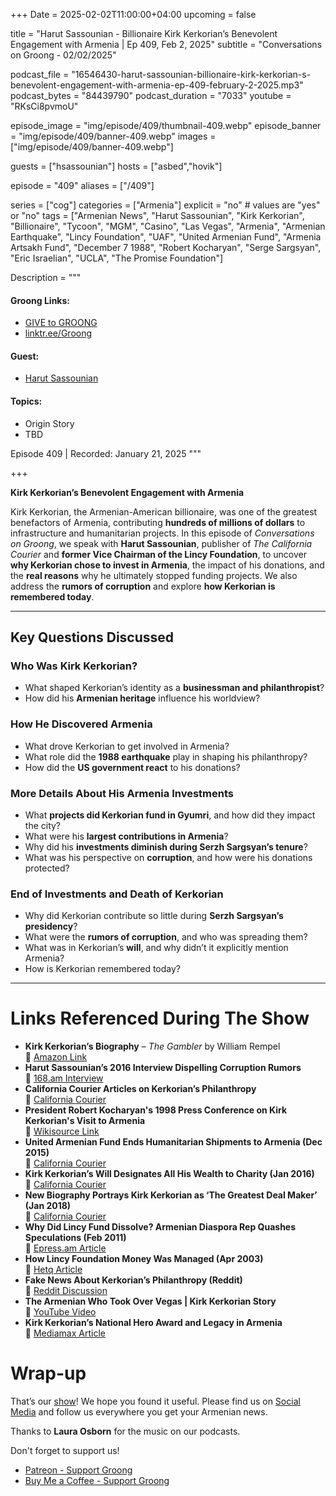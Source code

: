 +++
Date = 2025-02-02T11:00:00+04:00
upcoming = false

title = "Harut Sassounian - Billionaire Kirk Kerkorian’s Benevolent Engagement with Armenia | Ep 409, Feb 2, 2025"
subtitle = "Conversations on Groong - 02/02/2025"

podcast_file = "16546430-harut-sassounian-billionaire-kirk-kerkorian-s-benevolent-engagement-with-armenia-ep-409-february-2-2025.mp3"
podcast_bytes = "84439790"
podcast_duration = "7033"
youtube = "RKsCi8pvmoU"

episode_image = "img/episode/409/thumbnail-409.webp"
episode_banner = "img/episode/409/banner-409.webp"
images = ["img/episode/409/banner-409.webp"]

guests = ["hsassounian"]
hosts = ["asbed","hovik"]

episode = "409"
aliases = ["/409"]

series = ["cog"]
categories = ["Armenia"]
explicit = "no" # values are "yes" or "no"
tags = ["Armenian News", "Harut Sassounian", "Kirk Kerkorian", "Billionaire", "Tycoon", "MGM", "Casino", "Las Vegas", "Armenia", "Armenian Earthquake", "Lincy Foundation", "UAF", "United Armenian Fund", "Armenia Artsakh Fund", "December 7 1988", "Robert Kocharyan", "Serge Sargsyan", "Eric Israelian", "UCLA", "The Promise Foundation"]

Description = """

#### Groong Links:
* [GIVE to GROONG](https://podcasts.groong.org/donate)
* [linktr.ee/Groong](https://linktr.ee/groong)

#### Guest:
* [Harut Sassounian](/guest/hsassounian)

#### Topics:
* Origin Story
* TBD


Episode 409 | Recorded: January 21, 2025
"""

+++

**Kirk Kerkorian’s Benevolent Engagement with Armenia**  

Kirk Kerkorian, the Armenian-American billionaire, was one of the greatest benefactors of Armenia, contributing **hundreds of millions of dollars** to infrastructure and humanitarian projects. In this episode of *Conversations on Groong*, we speak with **Harut Sassounian**, publisher of *The California Courier* and **former Vice Chairman of the Lincy Foundation**, to uncover **why Kerkorian chose to invest in Armenia**, the impact of his donations, and the **real reasons** why he ultimately stopped funding projects. We also address the **rumors of corruption** and explore **how Kerkorian is remembered today**.  

---

## Key Questions Discussed  

### Who Was Kirk Kerkorian?  
- What shaped Kerkorian’s identity as a **businessman and philanthropist**?  
- How did his **Armenian heritage** influence his worldview?  

### How He Discovered Armenia  
- What drove Kerkorian to get involved in Armenia?  
- What role did the **1988 earthquake** play in shaping his philanthropy?  
- How did the **US government react** to his donations?  

### More Details About His Armenia Investments  
- What **projects did Kerkorian fund in Gyumri**, and how did they impact the city?  
- What were his **largest contributions in Armenia**?  
- Why did his **investments diminish during Serzh Sargsyan’s tenure**?  
- What was his perspective on **corruption**, and how were his donations protected?  

### End of Investments and Death of Kerkorian  
- Why did Kerkorian contribute so little during **Serzh Sargsyan’s presidency**?  
- What were the **rumors of corruption**, and who was spreading them?  
- What was in Kerkorian’s **will**, and why didn’t it explicitly mention Armenia?  
- How is Kerkorian remembered today?  

---

# Links Referenced During The Show  
- **Kirk Kerkorian’s Biography** – *The Gambler* by William Rempel  
  🔗 [Amazon Link](https://www.amazon.com/Gambler-Penniless-Kerkorian-Greatest-Capitalist/dp/0062456776)  
- **Harut Sassounian’s 2016 Interview Dispelling Corruption Rumors**  
  🔗 [168.am Interview](https://en.168.am/2016/03/02/3138.html)  
- **California Courier Articles on Kerkorian’s Philanthropy**  
  🔗 [California Courier](https://www.thecaliforniacourier.com/)  
- **President Robert Kocharyan's 1998 Press Conference on Kirk Kerkorian's Visit to Armenia**  
  🔗 [Wikisource Link](https://en.wikisource.org/wiki/President_Robert_Kocharyan%27s_press_conference_on_the_occasion_of_national_philanthropist_Kirk_Kerkorian%27s_visit_to_Armenia)  
- **United Armenian Fund Ends Humanitarian Shipments to Armenia (Dec 2015)**  
  🔗 [California Courier](https://www.thecaliforniacourier.com/united-armenian-fund-ends-humanitarian-shipments-to-armenia/)  
- **Kirk Kerkorian’s Will Designates All His Wealth to Charity (Jan 2016)**  
  🔗 [California Courier](https://www.thecaliforniacourier.com/kerkorians-will-designates-all-his-wealth-to-charity/)  
- **New Biography Portrays Kirk Kerkorian as ‘The Greatest Deal Maker’ (Jan 2018)**  
  🔗 [California Courier](https://www.thecaliforniacourier.com/new-biography-portrays-kirk-kerkorian-not-trump-as-the-greatest-deal-maker/)  
- **Why Did Lincy Fund Dissolve? Armenian Diaspora Rep Quashes Speculations (Feb 2011)**  
  🔗 [Epress.am Article](https://epress.am/en/2011/02/23/why-did-lincy-fund-dissolve-armenian-diasporan-rep-quashes-speculations.html)  
- **How Lincy Foundation Money Was Managed (Apr 2003)**  
  🔗 [Hetq Article](https://hetq.am/en/article/6897)  
- **Fake News About Kerkorian’s Philanthropy (Reddit)**  
  🔗 [Reddit Discussion](https://www.reddit.com/r/armenia/comments/pl4lou/letters_between_krik_kerkorian_and_robert/)  
- **The Armenian Who Took Over Vegas | Kirk Kerkorian Story**  
  🔗 [YouTube Video](https://www.youtube.com/watch?v=k9nd1YfE_pE)  
- **Kirk Kerkorian’s National Hero Award and Legacy in Armenia**  
  🔗 [Mediamax Article](https://mediamax.am/en/column/12227/)  


# Wrap-up

That’s our [show](https://podcasts.groong.org/)! We hope you found it useful. Please find us on [Social Media](https://linktr.ee/groong) and follow us everywhere you get your Armenian news.

Thanks to **Laura Osborn** for the music on our podcasts.

Don't forget to support us!
* [Patreon - Support Groong](https://www.patreon.com/ann_groong)
* [Buy Me a Coffee - Support Groong](https://www.buymeacoffee.com/groong)

